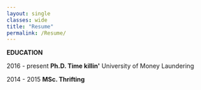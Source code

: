 ```yaml
---
layout: single
classes: wide
title: "Resume"
permalink: /Resume/
---
```


**EDUCATION**

2016 - present **Ph.D. Time killin'** University of Money Laundering

2014 - 2015	**MSc. Thrifting**
